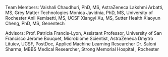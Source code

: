 Team Members: 
Vaishali Chaudhuri, PhD, MS,  AstraZeneca
Lakshmi Arbatti, MS, Grey Matter Technologies
Monica Javidnia, PhD, MS, University of Rochester 
Anil Kemisetti,  MS, UCSF
Xiangyi Xu, MS, Sutter Health
Xiaoyun Cheng, PhD, MS, Genentech

Advisors: 
Prof. Patricia Francis-Lyon,  Assistant Professor, University of San Francisco
Jerome Bouquet, Microbiome Scientist, AstraZeneca 
Dmytro Lituiev, UCSF, PostDoc, Applied Machine Learning Researcher
Dr. Saloni Sharma, MBBS Medical Researcher, Strong Memorial Hospital , Rochester
